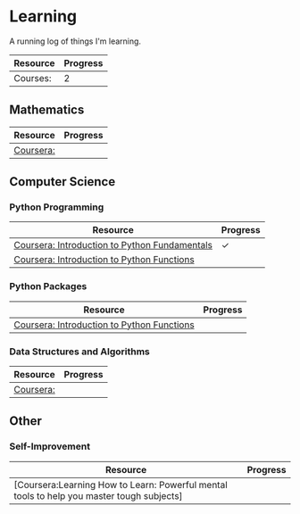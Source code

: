 # Learning

A running log of things I'm learning.

|Resource|Progress|
|---|---|
|Courses: |2|

## Mathematics

|Resource|Progress|
|---|---|
|[Coursera: ]()| |

## Computer Science

### Python Programming

|Resource|Progress|
|---|---|
|[Coursera: Introduction to Python Fundamentals](https://coursera.org/share/33a128dd2096f7f1bd294421e44a4185)|✓|
|[Coursera: Introduction to Python Functions]()| |
### Python Packages
|Resource|Progress|
|---|---|
|[Coursera: Introduction to Python Functions]()| |


### Data Structures and Algorithms

|Resource|Progress|
|---|---|
|[Coursera: ]()| |

## Other

### Self-Improvement

|Resource|Progress|
|---|---|
|[Coursera:Learning How to Learn: Powerful mental tools to help you master tough subjects]
